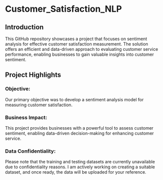 # Customer_Satisfaction_NLP

## Introduction
This GitHub repository showcases a project that focuses on sentiment analysis for effective customer satisfaction measurement. The solution offers an efficient and data-driven approach to evaluating customer service performance, enabling businesses to gain valuable insights into customer sentiment.

## Project Highlights
### Objective: 
Our primary objective was to develop a sentiment analysis model for measuring customer satisfaction.
### Business Impact: 
This project provides businesses with a powerful tool to assess customer sentiment, enabling data-driven decision-making for enhancing customer service.
### Data Confidentiality: 
Please note that the training and testing datasets are currently unavailable due to confidentiality reasons. I am actively working on creating a suitable dataset, and once ready, the data will be uploaded for your reference.

